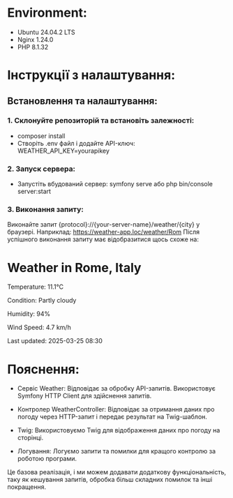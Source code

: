 # Environment:
* Ubuntu 24.04.2 LTS
* Nginx 1.24.0
* PHP 8.1.32

# Інструкції з налаштування:
## Встановлення та налаштування:

### 1. Склонуйте репозиторій та встановіть залежності:

* composer install
* Створіть .env файл і додайте API-ключ: WEATHER_API_KEY=yourapikey

### 2. Запуск сервера:
* Запустіть вбудований сервер: symfony serve або php bin/console server:start

### 3. Виконання запиту:
Виконайте запит
{protocol}://{your-server-name}/weather/{city} у браузері.
Наприклад:
https://weather-app.loc/weather/Rom
Після успішного виконання запиту має відобразитися щось схоже на:

# Weather in Rome, Italy
Temperature: 11.1°C

Condition: Partly cloudy

Humidity: 94%

Wind Speed: 4.7 km/h

Last updated: 2025-03-25 08:30

# Пояснення:
* Сервіс Weather:
  Відповідає за обробку API-запитів. Використовує Symfony HTTP Client для здійснення запитів.

* Контролер WeatherController:
  Відповідає за отримання даних про погоду через HTTP-запит і передає результат на Twig-шаблон.

* Twig: Використовуємо Twig для відображення даних про погоду на сторінці.
* Логування: Логуємо запити та помилки для кращого контролю за роботою програми.

Це базова реалізація, і ми можем додавати додаткову функціональність,
таку як кешування запитів, обробка більш складних помилок та інші покращення.